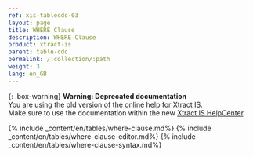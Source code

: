 ```yaml
---
ref: xis-tablecdc-03
layout: page
title: WHERE Clause
description: WHERE Clause
product: xtract-is
parent: table-cdc
permalink: /:collection/:path
weight: 3
lang: en_GB
---
```


{: .box-warning}
**Warning: Deprecated documentation** <br>
You are using the old version of the online help for Xtract IS.<br>
Make sure to use the documentation within the new [Xtract IS HelpCenter](https://helpcenter.theobald-software.com/xtract-is/documentation/introduction/).

{% include _content/en/tables/where-clause.md%}
{% include _content/en/tables/where-clause-editor.md%}
{% include _content/en/tables/where-clause-syntax.md%}


